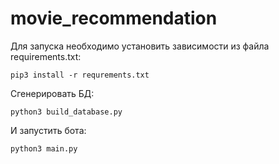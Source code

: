 # movie_recommendation

Для запуска необходимо установить зависимости из файла requirements.txt:

```
pip3 install -r requrements.txt
```

Сгенерировать БД:
```
python3 build_database.py
```

И запустить бота:

```
python3 main.py
```
